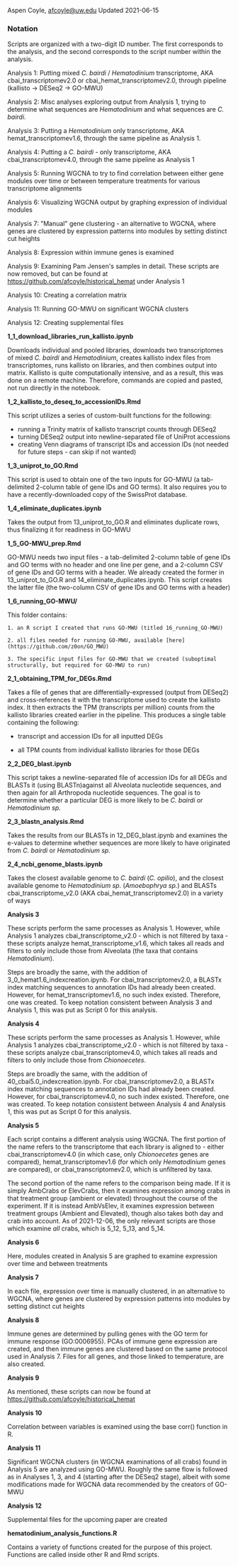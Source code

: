 Aspen Coyle, afcoyle@uw.edu
Updated 2021-06-15

### Notation

Scripts are organized with a two-digit ID number. The first corresponds to the analysis, and the second corresponds to the script number within the analysis.

Analysis 1: Putting mixed _C. bairdi_ / _Hematodinium_ transcriptome, AKA cbai_transcriptomev2.0 or cbai_hemat_transcriptomev2.0, through pipeline (kallisto -> DESeq2 -> GO-MWU)

Analysis 2: Misc analyses exploring output from Analysis 1, trying to determine what sequences are _Hematodinium_ and what sequences are _C. bairdi_.

Analysis 3: Putting a _Hematodinium_ only transcriptome, AKA hemat_transcriptomev1.6, through the same pipeline as Analysis 1.

Analysis 4: Putting a _C. bairdi_ - only transcriptome, AKA cbai_transcriptomev4.0, through the same pipeline as Analysis 1

Analysis 5: Running WGCNA to try to find correlation between either gene modules over time or between temperature treatments for various transcriptome alignments

Analysis 6: Visualizing WGCNA output by graphing expression of individual modules

Analysis 7: "Manual" gene clustering - an alternative to WGCNA, where genes are clustered by expression patterns into modules by setting distinct cut heights

Analysis 8: Expression within immune genes is examined

Analysis 9: Examining Pam Jensen's samples in detail. These scripts are now removed, but can be found at https://github.com/afcoyle/historical_hemat under Analysis 1

Analysis 10: Creating a correlation matrix

Analysis 11: Running GO-MWU on significant WGCNA clusters

Analysis 12: Creating supplemental files

**1_1_download_libraries_run_kallisto.ipynb** 

Downloads individual and pooled libraries, downloads two transcriptomes of mixed _C. bairdi_ and _Hematodinium_, creates kallisto index files from transcriptomes, runs kallisto on libraries, and then combines output into matrix. Kallisto is quite computationally intensive, and as a result, this was done on a remote machine. Therefore, commands are copied and pasted, not run directly in the notebook.

**1_2_kallisto_to_deseq_to_accessionIDs.Rmd**

This script utilizes a series of custom-built functions for the following: 
- running a Trinity matrix of kallisto transcript counts through DESeq2
- turning DESeq2 output into newline-separated file of UniProt accessions
- creating Venn diagrams of transcript IDs and accession IDs (not needed for future steps - can skip if not wanted)

**1_3_uniprot_to_GO.Rmd**

This script is used to obtain one of the two inputs for GO-MWU (a tab-delimited 2-column table of gene IDs and GO terms). It also requires you to have a recently-downloaded copy of the SwissProt database.


**1_4_eliminate_duplicates.ipynb**

Takes the output from 13_uniprot_to_GO.R and eliminates duplicate rows, thus finalizing it for readiness in GO-MWU

**1_5_GO-MWU_prep.Rmd**

GO-MWU needs two input files - a tab-delimited 2-column table of gene IDs and GO terms with no header and one line per gene, and a 2-column CSV of gene IDs and GO terms with a header. We already created the former in 13_uniprot_to_GO.R and 14_eliminate_duplicates.ipynb. This script creates the latter file (the two-column CSV of gene IDs and GO terms with a header)

**1_6_running_GO-MWU/**

This folder contains: 

    1. an R script I created that runs GO-MWU (titled 16_running_GO-MWU)

    2. all files needed for running GO-MWU, available [here](https://github.com/z0on/GO_MWU)

    3. The specific input files for GO-MWU that we created (suboptimal structurally, but required for GO-MWU to run)

**2_1_obtaining_TPM_for_DEGs.Rmd**

Takes a file of genes that are differentially-expressed (output from DESeq2) and cross-references it with the transcriptome used to create the kallisto index. It then extracts the TPM (transcripts per million) counts from the kallisto libraries created earlier in the pipeline. This produces a single table containing the following:

- transcript and accession IDs for all inputted DEGs

- all TPM counts from individual kallisto libraries for those DEGs

**2_2_DEG_blast.ipynb**

This script takes a newline-separated file of accession IDs for all DEGs and BLASTs it (using BLASTn)against all Alveolata nucleotide sequences, and then again for all Arthropoda nucleotide sequences. The goal is to determine whether a particular DEG is more likely to be _C. bairdi_ or _Hematodinium sp._


**2_3_blastn_analysis.Rmd**

Takes the results from our BLASTs in 12_DEG_blast.ipynb and examines the e-values to determine whether sequences are more likely to have originated from _C. bairdi_ or _Hematodinium sp._

**2_4_ncbi_genome_blasts.ipynb**

Takes the closest available genome to _C. bairdi_ (_C. opilio_), and the closest available genome to _Hematodinium sp_. (_Amoebophrya sp._) and BLASTs cbai_transcriptome_v2.0 (AKA cbai_hemat_transcriptomev2.0) in a variety of ways

**Analysis 3**

These scripts perform the same processes as Analysis 1. However, while Analysis 1 analyzes cbai_transcriptome_v2.0 - which is not filtered by taxa - these scripts analyze hemat_transcriptome_v1.6, which takes all reads and filters to only include those from Alveolata (the taxa that contains _Hematodinium_). 

Steps are broadly the same, with the addition of 3_0_hemat1.6_indexcreation.ipynb. For cbai_transcriptomev2.0, a BLASTx index matching sequences to annotation IDs had already been created. However, for hemat_transcriptomev1.6, no such index existed. Therefore, one was created. To keep notation consistent between Analysis 3 and Analysis 1, this was put as Script 0 for this analysis.

**Analysis 4**

These scripts perform the same processes as Analysis 1. However, while Analysis 1 analyzes cbai_transcriptome_v2.0 - which is not filtered by taxa - these scripts analyze cbai_transcriptomev4.0, which takes all reads and filters to only include those from _Chionoecetes_.

Steps are broadly the same, with the addition of 40_cbai5.0_indexcreation.ipynb. For cbai_transcriptomev2.0, a BLASTx index matching sequences to annotation IDs had already been created. However, for cbai_transcriptomev4.0, no such index existed. Therefore, one was created. To keep notation consistent between Analysis 4 and Analysis 1, this was put as Script 0 for this analysis.

**Analysis 5**

Each script contains a different analysis using WGCNA. The first portion of the name refers to the transcriptome that each library is aligned to - either cbai_transcriptomev4.0 (in which case, only _Chionoecetes_ genes are compared), hemat_transcriptomev1.6 (for which only _Hematodinium_ genes are compared), or cbai_transcriptomev2.0, which is unfiltered by taxa.

The second portion of the name refers to the comparison being made. If it is simply AmbCrabs or ElevCrabs, then it examines expression among crabs in that treatment group (ambient or elevated) throughout the course of the experiment. If it is instead AmbVsElev, it examines expression between treatment groups (Ambient and Elevated), though also takes both day and crab into account. As of 2021-12-06, the only relevant scripts are those which examine _all_ crabs, which is 5_12, 5_13, and 5_14.

**Analysis 6** 

Here, modules created in Analysis 5 are graphed to examine expression over time and between treatments

**Analysis 7**

In each file, expression over time is manually clustered, in an alternative to WGCNA, where genes are clustered by expression patterns into modules by setting distinct cut heights

**Analysis 8**

Immune genes are determined by pulling genes with the GO term for immune response (GO:0006955). PCAs of immune gene expression are created, and then immune genes are clustered based on the same protocol used in Analysis 7. Files for all genes, and those linked to temperature, are also created.

**Analysis 9**

As mentioned, these scripts can now be found at https://github.com/afcoyle/historical_hemat

**Analysis 10**

Correlation between variables is examined using the base corr() function in R. 

**Analysis 11**

Significant WGCNA clusters (in WGCNA examinations of all crabs) found in Analysis 5 are analyzed using GO-MWU. Roughly the same flow is followed as in Analyses 1, 3, and 4 (starting after the DESeq2 stage), albeit with some modifications made for WGCNA data recommended by the creators of GO-MWU

**Analysis 12**

Supplemental files for the upcoming paper are created


**hematodinium_analysis_functions.R**

Contains a variety of functions created for the purpose of this project. Functions are called inside other R and Rmd scripts.